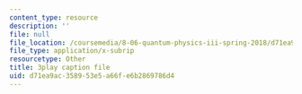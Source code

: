 ```yaml
---
content_type: resource
description: ''
file: null
file_location: /coursemedia/8-06-quantum-physics-iii-spring-2018/d71ea9ac358953e5a66fe6b2869786d4_aY8iTiAfRzs.vtt
file_type: application/x-subrip
resourcetype: Other
title: 3play caption file
uid: d71ea9ac-3589-53e5-a66f-e6b2869786d4
---
```

